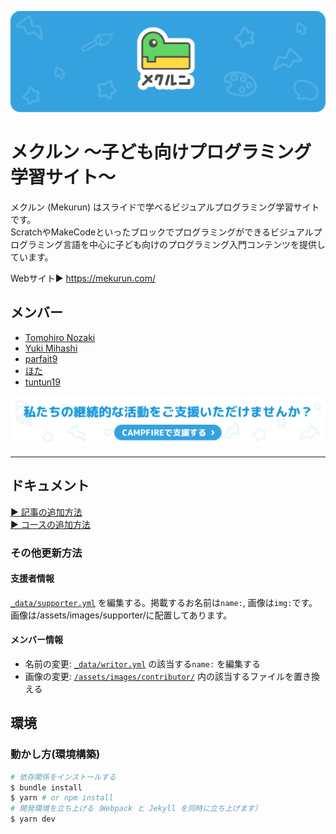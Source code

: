 [![OGP](/assets/images/ogp/README.png)](https://mekurun.com/)
# メクルン 〜子ども向けプログラミング学習サイト〜

メクルン (Mekurun) はスライドで学べるビジュアルプログラミング学習サイトです。  
ScratchやMakeCodeといったブロックでプログラミングができるビジュアルプログラミング言語を中心に子ども向けのプログラミング入門コンテンツを提供しています。

Webサイト▶ https://mekurun.com/


## メンバー
- [Tomohiro Nozaki](https://github.com/nztm)
- [Yuki Mihashi](https://github.com/yuki384)
- [parfait9](peachparfait)
- [ほた](https://github.com/hota1024)
- [tuntun19](https://github.com/tuntun19)

[![CAMPFIREで支援する](/assets/images/README_campfire.png)](https://community.camp-fire.jp/projects/view/322690)  
  

---

## ドキュメント

[▶ 記事の追加方法](/docs/template-article.md)  
[▶ コースの追加方法](/docs/template-course.md)

### その他更新方法
#### 支援者情報
[`_data/supporter.yml`](_data/supporter.yml) を編集する。掲載するお名前は`name:`, 画像は`img:`です。画像は/assets/images/supporter/に配置してあります。

#### メンバー情報
- 名前の変更: [`_data/writor.yml`](_data/writor.yml) の該当する`name:` を編集する
- 画像の変更: [`/assets/images/contributor/`](/assets/images/contributor/) 内の該当するファイルを置き換える

## 環境
### 動かし方(環境構築)
```bash
# 依存関係をインストールする
$ bundle install
$ yarn # or npm install
# 開発環境を立ち上げる（Webpack と Jekyll を同時に立ち上げます）
$ yarn dev
```

